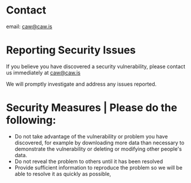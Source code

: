 # Contact

email: caw@caw.is

# Reporting Security Issues
If you believe you have discovered a security vulnerability, please contact us immediately at caw@caw.is 

We will promptly investigate and address any issues reported.


# Security Measures | Please do the following:
 - Do not take advantage of the vulnerability or problem you have discovered, for example by downloading more data than necessary to demonstrate the vulnerability or deleting or modifying other people's data.
 - Do not reveal the problem to others until it has been resolved
 - Provide sufficient information to reproduce the problem so we will be able to resolve it as quickly as possible,